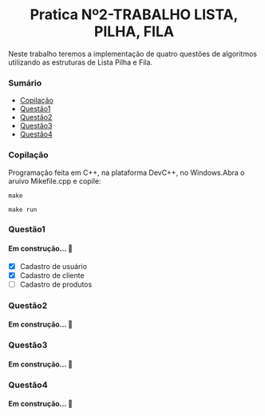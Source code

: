 <h1 align="center">Pratica Nº2-TRABALHO LISTA, PILHA, FILA</h1>
 Neste trabalho teremos a implementação de quatro questões de algoritmos utilizando as estruturas de Lista Pilha e Fila. 
 
### Sumário
<!--ts-->
   * [Copilação](#Copilação)
   * [Questão1](#Questão1)
   * [Questão2](#Questão2)
   * [Questão3](#Questão3)
   * [Questão4](#Questão4)
<!--te-->

### Copilação

Programação feita em C++, na plataforma DevC++, no Windows.Abra o aruivo Mikefile.cpp e copile:

    make
    
    make run
>
### Questão1
	
 <h4 align> 
	Em construção...  🚧
</h4>
	
- [x] Cadastro de usuário
- [x] Cadastro de cliente
- [ ] Cadastro de produtos
>

### Questão2
<h4 align> 
	 Em construção...  🚧
</h4>

### Questão3
<h4 align> 
	Em construção...  🚧
</h4>

### Questão4
<h4 align> 
	 Em construção...  🚧
</h4>

